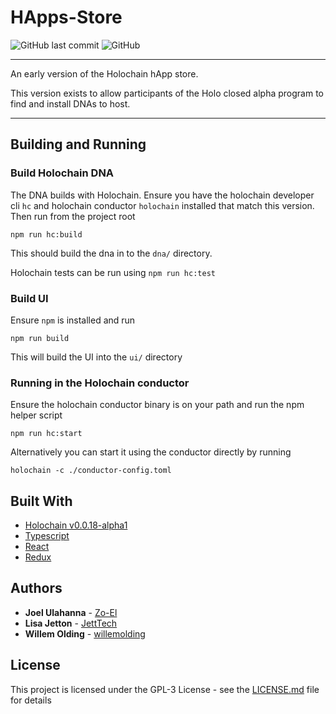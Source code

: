 # HApps-Store

![GitHub last commit](https://img.shields.io/github/last-commit/holochain/HApps-Store.svg)
![GitHub](https://img.shields.io/github/license/holochain/HApps-Store.svg)

---
An early version of the Holochain hApp store.

This version exists to allow participants of the Holo closed alpha program to find and install DNAs to host. 

---

## Building and Running

### Build Holochain DNA

The DNA builds with Holochain. Ensure you have the holochain developer cli `hc` and holochain conductor `holochain` installed that match this version. Then run from the project root
```
npm run hc:build
```

This should build the dna in to the `dna/` directory.

Holochain tests can be run using `npm run hc:test`

### Build UI

Ensure `npm` is installed and run

```
npm run build
```

This will build the UI into the `ui/` directory

### Running in the Holochain conductor

Ensure the holochain conductor binary is on your path and run the npm helper script

```
npm run hc:start
```

Alternatively you can start it using the conductor directly by running

```
holochain -c ./conductor-config.toml
```


## Built With

* [Holochain v0.0.18-alpha1](https://github.com/holochain/holochain-rust)
* [Typescript](https://github.com/Microsoft/TypeScript)
* [React](https://reactjs.org/)
* [Redux](https://redux.js.org/)

## Authors

* **Joel Ulahanna** - [Zo-El](https://github.com/zo-el)
* **Lisa Jetton** - [JettTech](https://github.com/JettTech)
* **Willem Olding** - [willemolding](https://github.com/willemolding/)

## License

This project is licensed under the GPL-3 License - see the [LICENSE.md](LICENSE.md) file for details
